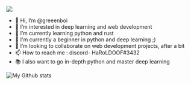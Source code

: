 ![](https://komarev.com/ghpvc/?username=greeenboi)
- 👋 Hi, I’m @greeenboi
- 👀 I’m interested in deep learning and web development
- 🌱 I’m currently learning python and rust
- 👦 I'm currently a beginner in python and deep learning ;)
- 💞️ I’m looking to collaborate on web development projects, after a bit
- 📫 How to reach me : discord- HaRoLDOOF#3432
- 📚 I also want to go in-depth python and master deep learning

<!---
greeenboi/greeenboi is a ✨ special ✨ repository because its `README.md` (this file) appears on your GitHub profile.
You can click the Preview link to take a look at your changes.
--->
![My Github stats](https://github-readme-stats.vercel.app/api?username=greeenboi&count_private=true&show_icons=true&theme=synthwave)
